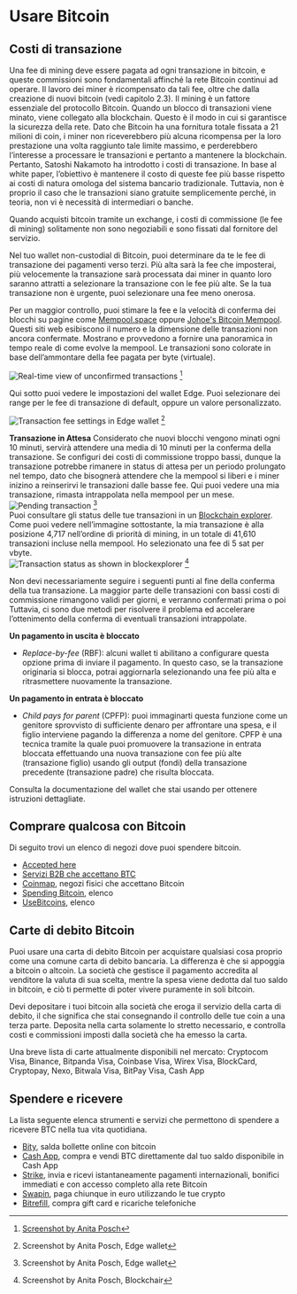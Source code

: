 # Usare Bitcoin

## Costi di transazione
Una fee di mining deve essere pagata ad ogni transazione in bitcoin, e queste commissioni sono fondamentali affinché la rete Bitcoin continui ad operare. Il lavoro dei miner è ricompensato da tali fee, oltre che dalla creazione di nuovi bitcoin (vedi capitolo 2.3). Il mining è un fattore essenziale del protocollo Bitcoin. Quando un blocco di transazioni viene minato, viene collegato alla blockchain. Questo è il modo in cui si garantisce la sicurezza della rete. Dato che Bitcoin ha una fornitura totale fissata a 21 milioni di coin, i miner non riceverebbero più alcuna ricompensa per la loro prestazione una volta raggiunto tale limite massimo, e perderebbero l’interesse a processare le transazioni e pertanto a mantenere la blockchain. Pertanto, Satoshi Nakamoto ha introdotto i costi di transazione. In base al white paper, l’obiettivo è mantenere il costo di queste fee più basse rispetto ai costi di natura omologa del sistema bancario tradizionale. Tuttavia, non è proprio il caso che le transazioni siano gratuite semplicemente perché, in teoria, non vi è necessità di intermediari o banche.

Quando acquisti bitcoin tramite un exchange, i costi di commissione (le fee di mining) solitamente non sono negoziabili e sono fissati dal fornitore del servizio.

Nel tuo wallet non-custodial di Bitcoin, puoi determinare da te le fee di transazione dei pagamenti verso terzi. Più alta sarà la fee che imposterai, più velocemente la transazione sarà processata dai miner in quanto loro saranno attratti a selezionare la transazione con le fee più alte. Se la tua transazione non è urgente, puoi selezionare una fee meno onerosa.

Per un maggior controllo, puoi stimare la fee e la velocità di conferma dei blocchi su pagine come [Mempool.space](https://mempool.space/) oppure [Johoe's Bitcoin Mempool](https://jochen-hoenicke.de/queue/). Questi siti web esibiscono il numero e la dimensione delle transazioni non ancora confermate. Mostrano e provvedono a fornire una panoramica in tempo reale di come evolve la mempool. Le transazioni sono colorate in base dell’ammontare della fee pagata per byte (virtuale).

![Real-time view of unconfirmed transactions](resources/_Mempool-space-white-back.png) [^74]

Qui sotto puoi vedere le impostazioni del wallet Edge. Puoi selezionare dei range per le fee di transazione di default, oppure un valore personalizzato.

![Transaction fee settings in Edge wallet](resources/_transaction-fee-setting.png) [^75]

**Transazione in Attesa**
Considerato che nuovi blocchi vengono minati ogni 10 minuti, servirà attendere una media di 10 minuti per la conferma della transazione. Se configuri dei costi di commissione troppo bassi, dunque la transazione potrebbe rimanere in status di attesa per un periodo prolungato nel tempo, dato che bisognerà attendere che la mempool si liberi e i miner inizino a reinserirvi le transazioni dalle basse fee. Qui puoi vedere una mia transazione, rimasta intrappolata nella mempool per un mese.  
![Pending transaction](resources/_Pending-transaction-edge.png) [^76]  
Puoi consultare gli status delle tue transazioni in un [Blockchain explorer](https://blockchair.com). Come puoi vedere nell’immagine sottostante, la mia transazione è alla posizione 4,717 nell’ordine di priorità di mining, in un totale di 41,610 transazioni incluse nella mempool. Ho selezionato una fee di 5 sat per vbyte.  
![Transaction status as shown in blockexplorer](resources/_Pending-transaction-explorer.png) [^77]

Non devi necessariamente seguire i seguenti punti al fine della conferma della tua transazione. La maggior parte delle transazioni con bassi costi di commissione rimangono validi per giorni, e verranno confermati prima o poi Tuttavia, ci sono due metodi per risolvere il problema ed accelerare l’ottenimento della conferma di eventuali transazioni intrappolate.

**Un pagamento in uscita è bloccato**  
* _Replace-by-fee_ (RBF): alcuni wallet ti abilitano a configurare questa opzione prima di inviare il pagamento. In questo caso, se la transazione originaria si blocca, potrai aggiornarla selezionando una fee più alta e ritrasmettere nuovamente la transazione.

**Un pagamento in entrata è bloccato**
* _Child pays for parent_ (CPFP): puoi immaginarti questa funzione come un genitore sprovvisto di sufficiente denaro per affrontare una spesa, e il figlio interviene pagando la differenza a nome del genitore. CPFP è una tecnica tramite la quale puoi promuovere la transazione in entrata bloccata effettuando una nuova transazione con fee più alte (transazione figlio) usando gli output (fondi) della transazione precedente (transazione padre) che risulta bloccata.

Consulta la documentazione del wallet che stai usando per ottenere istruzioni dettagliate.

## Comprare qualcosa con Bitcoin
Di seguito trovi un elenco di negozi dove puoi spendere bitcoin.
* [Accepted here](https://www.acceptedhere.io)
* [Servizi B2B che accettano BTC](https://cryptwerk.com/companies/b2b/btc/)
* [Coinmap](https://coinmap.org/view/), negozi fisici che accettano Bitcoin
* [Spending Bitcoin](https://spending-bitcoin.com/), elenco
* [UseBitcoins](https://usebitcoins.info/), elenco

## Carte di debito Bitcoin
Puoi usare una carta di debito Bitcoin per acquistare qualsiasi cosa proprio come una comune carta di debito bancaria. La differenza è che si appoggia a bitcoin o altcoin. La società che gestisce il pagamento accredita al venditore la valuta di sua scelta, mentre la spesa viene dedotta dal tuo saldo in bitcoin, e ciò ti permette di poter vivere puramente in soli bitcoin.

Devi depositare i tuoi bitcoin alla società che eroga il servizio della carta di debito, il che significa che stai consegnando il controllo delle tue coin a una terza parte. Deposita nella carta solamente lo stretto necessario, e controlla costi e commissioni imposti dalla società che ha emesso la carta.

Una breve lista di carte attualmente disponibili nel mercato:
Cryptocom Visa, Binance, Bitpanda Visa, Coinbase Visa, Wirex Visa, BlockCard, Cryptopay, Nexo, Bitwala Visa, BitPay Visa, Cash App

## Spendere e ricevere
La lista seguente elenca strumenti e servizi che permettono di spendere a ricevere BTC nella tua vita quotidiana.
* [Bity](https://bity.com/products/crypto-online-bill-pay/), salda bollette online con bitcoin
* [Cash App](https://cash.app/bitcoin), compra e vendi BTC direttamente dal tuo saldo disponibile in Cash App
* [Strike](https://global.strike.me/), invia e ricevi istantaneamente pagamenti internazionali, bonifici immediati e con accesso completo alla rete Bitcoin
* [Swapin](https://www.swapin.com/), paga chiunque in euro utilizzando le tue crypto
* [Bitrefill](https://www.bitrefill.com/?hl=en), compra gift card e ricariche telefoniche

[^74]: [Screenshot by Anita Posch](https://mempool.space)  
[^75]: Screenshot by Anita Posch, Edge wallet  
[^76]: Screenshot by Anita Posch, Edge wallet  
[^77]: Screenshot by Anita Posch, Blockchair  
